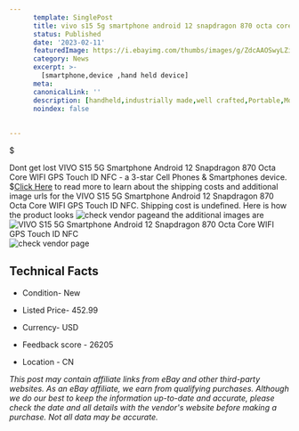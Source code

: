 ```yaml
---
      template: SinglePost
      title: vivo s15 5g smartphone android 12 snapdragon 870 octa core wifi gps touch id nfc
      status: Published
      date: '2023-02-11'
      featuredImage: https://i.ebayimg.com/thumbs/images/g/ZdcAAOSwyLZioBWy/s-l225.jpg
      category: News
      excerpt: >-
        [smartphone,device ,hand held device]
      meta:
      canonicalLink: ''
      description: [handheld,industrially made,well crafted,Portable,Mobile,Compact,Convenient,Lightweight,Maneuverable,Man-portable,Miniature,Carriable,Hand-held,Light,Holdable,Transportable,Mobile device,Pocket-sized,On-the-go,Wireless,Cordless,Compact size,Convenient size, smartphone,device ,hand held device]
      noindex: false
      
        
---
```

$

Dont get lost  VIVO S15 5G Smartphone Android 12 Snapdragon 870 Octa Core WIFI GPS Touch ID NFC - a 3-star Cell Phones & Smartphones device.
$[Click Here](https://www.ebay.com/itm/203984637171?hash=item2f7e6e8cf3%3Ag%3AZdcAAOSwyLZioBWy&mkevt=1&mkcid=1&mkrid=711-53200-19255-0&campid=%253CePNCampaignId%253E&customid=%253CreferenceId%253E&toolid=10049) to read more to learn about the shipping costs and additional image urls for the VIVO S15 5G Smartphone Android 12 Snapdragon 870 Octa Core WIFI GPS Touch ID NFC. Shipping cost is undefined. Here is how the product looks ![check vendor page](https://i.ebayimg.com/thumbs/images/g/ZdcAAOSwyLZioBWy/s-l225.jpg)and the additional images are![VIVO S15 5G Smartphone Android 12 Snapdragon 870 Octa Core WIFI GPS Touch ID NFC](https://i.ebayimg.com/images/g/ZdcAAOSwyLZioBWy/s-l960.jpg)![check vendor page](https://origin-galleryplus.ebayimg.com/ws/web/203984637171_2_0_1/225x225.jpg,https://origin-galleryplus.ebayimg.com/ws/web/203984637171_3_0_1/225x225.jpg,https://origin-galleryplus.ebayimg.com/ws/web/203984637171_4_0_1/225x225.jpg,https://origin-galleryplus.ebayimg.com/ws/web/203984637171_5_0_1/225x225.jpg,https://origin-galleryplus.ebayimg.com/ws/web/203984637171_6_0_1/225x225.jpg)



 ## Technical Facts 



     
      

 - Condition- New 


      

 - Listed Price- 452.99 


      

 - Currency- USD 


      

 - Feedback score - 26205 


      

 - Location - CN 


      
      

 *_This post may contain affiliate links from eBay and other third-party websites. As an eBay affiliate, we earn from qualifying purchases. Although we do our best to keep the information up-to-date and accurate, please check the date and all details with the vendor's website before making a purchase. Not all data may be accurate._*






